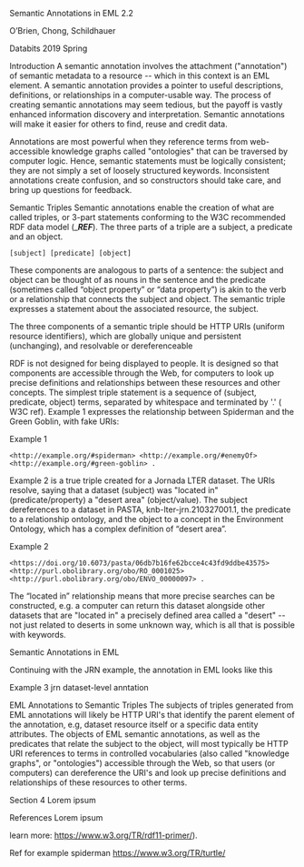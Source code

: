 Semantic Annotations in EML 2.2

O’Brien, Chong, Schildhauer 

Databits 2019 Spring

Introduction
A semantic annotation involves the attachment ("annotation") of semantic metadata to a resource -- which in this 
context is an EML element. A semantic annotation provides a pointer to useful descriptions, definitions, or relationships 
in a computer-usable way. The process of creating semantic annotations may seem tedious, but the payoff is vastly enhanced 
information discovery and interpretation. Semantic annotations will make it easier for others to find, reuse and credit data.

Annotations are most powerful when they reference terms from web-accessible knowledge graphs called "ontologies" that 
can be traversed by computer logic. Hence, semantic statements must be logically consistent; they are not simply a set 
of loosely structured keywords. Inconsistent annotations create confusion, and so constructors should take care, and bring 
up questions for feedback.

Semantic Triples
Semantic annotations enable the creation of what are called triples, or 3-part statements conforming to the W3C recommended 
RDF data model (____REF___). The three parts of a triple are a subject, a predicate and an object. 

```
[subject] [predicate] [object]
```

These components are analogous to parts of a sentence: the subject and object can be thought of as nouns in the 
sentence and the predicate (sometimes called “object property” or “data property”) is akin to the verb or a relationship 
that connects the subject and object. The semantic triple expresses a statement about the associated resource, the subject.

The three components of a semantic triple should be HTTP URIs (uniform resource identifiers), which are 
globally unique and persistent (unchanging), and resolvable or dereferenceable 

RDF is not designed for being displayed to people. It is designed so that components are accessible through the Web, 
for computers to look up precise definitions and relationships between these resources and other concepts. The simplest 
triple statement is a sequence of (subject, predicate, object) terms, separated by whitespace and terminated by '.' (
W3C ref). Example 1 expresses the relationship between Spiderman and the Green Goblin, with fake URIs:

Example 1
```
<http://example.org/#spiderman> <http://example.org/#enemyOf> <http://example.org/#green-goblin> .
```

Example 2 is a true triple created for a Jornada LTER dataset. The URIs resolve, saying that a dataset (subject) was 
"located in" (predicate/property) a "desert area" (object/value). The subject dereferences to a dataset in PASTA, 
knb-lter-jrn.210327001.1, the predicate to a relationship ontology, and the object to a concept in the Environment 
Ontology, which has a complex definition of “desert area”. 

Example 2
```
<https://doi.org/10.6073/pasta/06db7b16fe62bcce4c43fd9ddbe43575> <http://purl.obolibrary.org/obo/RO_0001025> <http://purl.obolibrary.org/obo/ENVO_00000097> .
```

The “located in” relationship means that more precise searches can be constructed, e.g. a computer can return this 
dataset alongside other datasets that are "located in" a precisely defined area called a "desert" -- not just related 
to deserts in some unknown way, which is all that is possible with keywords. 

Semantic Annotations in EML

Continuing with the JRN example, the annotation in EML looks like this 

Example 3 jrn dataset-level anntation





EML Annotations to Semantic Triples
The subjects of triples generated from EML annotations will likely be HTTP URI's that identify the parent element of 
the annotation, e.g, dataset resource itself or a specific data entity attributes. The objects of EML semantic annotations, 
as well as the predicates that relate the subject to the object, will most typically be HTTP URI references to terms in 
controlled vocabularies (also called "knowledge graphs", or "ontologies") accessible through the Web, so that users 
(or computers) can dereference the URI's and look up precise definitions and relationships of these resources to other 
terms.




Section 4
Lorem ipsum



References
Lorem ipsum

learn more: https://www.w3.org/TR/rdf11-primer/). 

Ref for example spiderman https://www.w3.org/TR/turtle/




